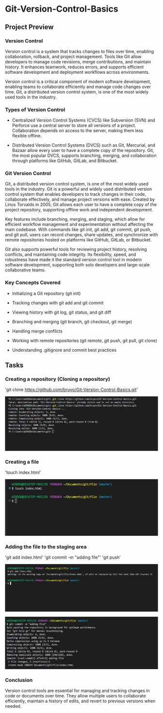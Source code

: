 # Git-Version-Control-Basics

## Project Preview

### Version Control 
Version control is a system that tracks changes to files over time, enabling collaboration, rollback, and project management. Tools like Git allow developers to manage code revisions, merge contributions, and maintain history. It enhances teamwork, reduces errors, and supports efficient software development and deployment workflows across environments.

Version control is a critical component of modern software development, enabling teams to collaborate efficiently and manage code changes over time. Git, a distributed version control system, is one of the most widely used tools in the industry.

### Types of Version Control

- Centralized Version Control Systems (CVCS) like Subversion (SVN) and Perforce use a central server to store all versions of a project. Collaboration depends on access to the server, making them less flexible offline.

- Distributed Version Control Systems (DVCS) such as Git, Mercurial, and Bazaar allow every user to have a complete copy of the repository. Git, the most popular DVCS, supports branching, merging, and collaboration through platforms like GitHub, GitLab, and Bitbucket.

### Git Version Control

Git, a distributed version control system, is one of the most widely used tools in the industry. Git is a powerful and widely used distributed version control system that enables developers to track changes in their code, collaborate effectively, and manage project versions with ease. Created by Linus Torvalds in 2005, Git allows each user to have a complete copy of the project repository, supporting offline work and independent development.

Key features include branching, merging, and staging, which allow for efficient workflow management and experimentation without affecting the main codebase. With commands like git init, git add, git commit, git push, and git pull, users can record changes, share updates, and synchronize with remote repositories hosted on platforms like GitHub, GitLab, or Bitbucket.

Git also supports powerful tools for reviewing project history, resolving conflicts, and maintaining code integrity. Its flexibility, speed, and robustness have made it the standard version control tool in modern software development, supporting both solo developers and large-scale collaborative teams.

### Key Concepts Covered

- Initializing a Git repository (git init)

- Tracking changes with git add and git commit

- Viewing history with git log, git status, and git diff

- Branching and merging (git branch, git checkout, git merge)

- Handling merge conflicts

- Working with remote repositories (git remote, git push, git pull, git clone)

- Understanding .gitignore and commit best practices

## Tasks

### Creating a repository (Cloning a repository)

'git clone https://github.com/bruyo/Git-Version-Control-Basics.git'

![alt text](./pictures/git1.JPG)

### Creating a file

'touch index.html'

![alt text](./pictures/git2.JPG)

### Adding the file to the staging area

'git add index.html'
'git commit -m "adding file"'
'git push'

![alt text](./pictures/git3.JPG)

![alt text](./pictures/git4.JPG)

### Conclusion
Version control tools are essential for managing and tracking changes in code or documents over time. They allow multiple users to collaborate efficiently, maintain a history of edits, and revert to previous versions when needed.
